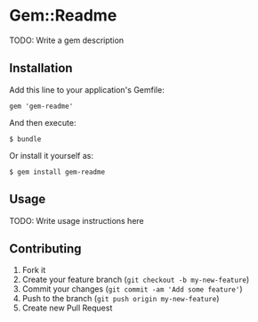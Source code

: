 # Gem::Readme

TODO: Write a gem description

## Installation

Add this line to your application's Gemfile:

    gem 'gem-readme'

And then execute:

    $ bundle

Or install it yourself as:

    $ gem install gem-readme

## Usage

TODO: Write usage instructions here

## Contributing

1. Fork it
2. Create your feature branch (`git checkout -b my-new-feature`)
3. Commit your changes (`git commit -am 'Add some feature'`)
4. Push to the branch (`git push origin my-new-feature`)
5. Create new Pull Request
